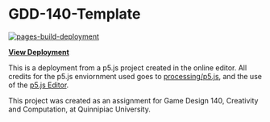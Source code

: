# GDD-140-Template
[![pages-build-deployment](https://github.com/LittleTealeaf/GDD-140-Exercise-2.0/actions/workflows/pages/pages-build-deployment/badge.svg)](https://github.com/LittleTealeaf/GDD-140-Exercise-2.0/actions/workflows/pages/pages-build-deployment)

[**View Deployment**](https://littletealeaf.github.io/GDD-140-Exercise-2.0/)

This is a deployment from a p5.js project created in the online editor. All credits for the p5.js enviornment used goes to [processing/p5.js](https://github.com/processing/p5.js), and the use of the [p5.js Editor](https://editor.p5js.org/).

This project was created as an assignment for Game Design 140, Creativity and Computation, at Quinnipiac University.

